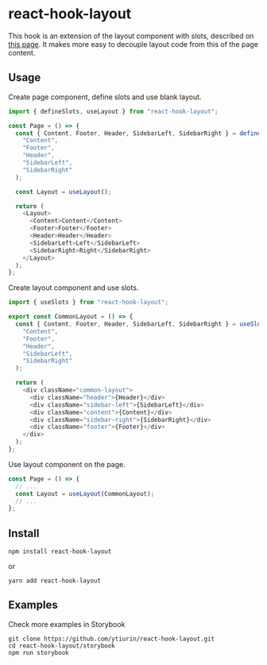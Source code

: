# react-hook-layout

This hook is an extension of the layout component with slots, described on [this page](https://reactjs.org/docs/composition-vs-inheritance.html "Composition vs Inheritance"). It makes more easy to decouple layout code from this of the page content.

## Usage

Create page component, define slots and use blank layout.

```javascript
import { defineSlots, useLayout } from "react-hook-layout";

const Page = () => {
  const { Content, Footer, Header, SidebarLeft, SidebarRight } = defineSlots(
    "Content",
    "Footer",
    "Header",
    "SidebarLeft",
    "SidebarRight"
  );

  const Layout = useLayout();

  return (
    <Layout>
      <Content>Content</Content>
      <Footer>Footer</Footer>
      <Header>Header</Header>
      <SidebarLeft>Left</SidebarLeft>
      <SidebarRight>Right</SidebarRight>
    </Layout>
  );
};
```

Create layout component and use slots.

```javascript
import { useSlots } from "react-hook-layout";

export const CommonLayout = () => {
  const { Content, Footer, Header, SidebarLeft, SidebarRight } = useSlots(
    "Content",
    "Footer",
    "Header",
    "SidebarLeft",
    "SidebarRight"
  );

  return (
    <div className="common-layout">
      <div className="header">{Header}</div>
      <div className="sidebar-left">{SidebarLeft}</div>
      <div className="content">{Content}</div>
      <div className="sidebar-right">{SidebarRight}</div>
      <div className="footer">{Footer}</div>
    </div>
  );
};
```

Use layout component on the page.

```javascript
const Page = () => {
  // ...
  const Layout = useLayout(CommonLayout);
  // ...
};
```

## Install

```
npm install react-hook-layout
```

or

```
yarn add react-hook-layout
```

## Examples

Check more examples in Storybook

```
git clone https://github.com/ytiurin/react-hook-layout.git
cd react-hook-layout/storybook
npm run storybook
```
